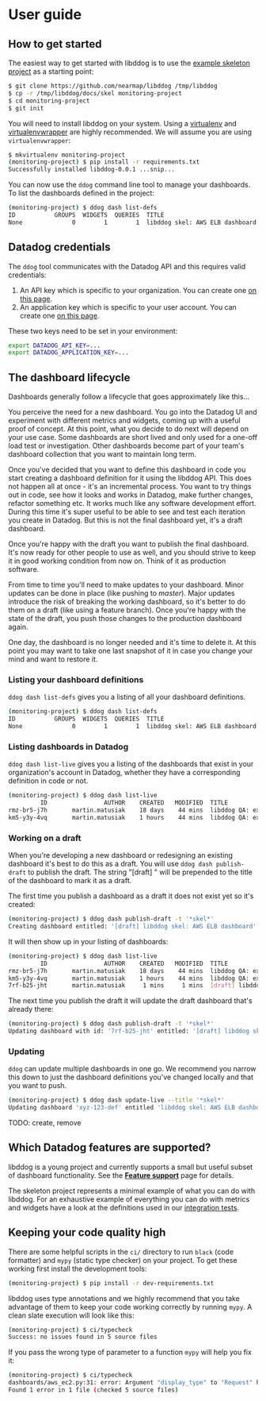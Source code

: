 # User guide



## How to get started

The easiest way to get started with libddog is to use the [example skeleton project](skel) as a starting point:

```bash
$ git clone https://github.com/nearmap/libddog /tmp/libddog
$ cp -r /tmp/libddog/docs/skel monitoring-project
$ cd monitoring-project
$ git init
```

You will need to install libddog on your system. Using a [virtualenv](https://virtualenv.pypa.io/en/latest/) and [virtualenvwrapper](https://virtualenvwrapper.readthedocs.io/en/latest/) are highly recommended. We will assume you are using `virtualenvwrapper`:

```bash
$ mkvirtualenv monitoring-project
(monitoring-project) $ pip install -r requirements.txt 
Successfully installed libddog-0.0.1 ...snip...
```

You can now use the `ddog` command line tool to manage your dashboards. To list the dashboards defined in the project:

```bash
(monitoring-project) $ ddog dash list-defs
ID           GROUPS  WIDGETS  QUERIES  TITLE
None              0        1        1  libddog skel: AWS ELB dashboard
```



## Datadog credentials

The `ddog` tool communicates with the Datadog API and this requires valid credentials:
1) An API key which is specific to your organization. You can create one [on this page](https://app.datadoghq.com/account/settings#api).
2) An application key which is specific to your user account. You can create one [on this page](https://app.datadoghq.com/access/application-keys).

These two keys need to be set in your environment:

```bash
export DATADOG_API_KEY=...
export DATADOG_APPLICATION_KEY=...
```



## The dashboard lifecycle

Dashboards generally follow a lifecycle that goes approximately like this...

You perceive the need for a new dashboard. You go into the Datadog UI and experiment with different metrics and widgets, coming up with a useful proof of concept. At this point, what you decide to do next will depend on your use case. Some dashboards are short lived and only used for a one-off load test or investigation. Other dashboards become part of your team's dashboard collection that you want to maintain long term.

Once you've decided that you want to define this dashboard in code you start creating a dashboard definition for it using the libddog API. This does not happen all at once - it's an incremental process. You want to try things out in code, see how it looks and works in Datadog, make further changes, refactor something etc. It works much like any software development effort. During this time it's super useful to be able to see and test each iteration you create in Datadog. But this is not the final dashboard yet, it's a draft dashboard.

Once you're happy with the draft you want to publish the final dashboard. It's now ready for other people to use as well, and you should strive to keep it in good working condition from now on. Think of it as production software.

From time to time you'll need to make updates to your dashboard. Minor updates can be done in place (like pushing to *master*). Major updates introduce the risk of breaking the working dashboard, so it's better to do them on a draft (like using a feature branch). Once you're happy with the state of the draft, you push those changes to the production dashboard again.

One day, the dashboard is no longer needed and it's time to delete it. At this point you may want to take one last snapshot of it in case you change your mind and want to restore it.


### Listing your dashboard definitions

`ddog dash list-defs` gives you a listing of all your dashboard definitions.

```bash
(monitoring-project) $ ddog dash list-defs
ID           GROUPS  WIDGETS  QUERIES  TITLE
None              0        1        1  libddog skel: AWS ELB dashboard
```


### Listing dashboards in Datadog

`ddog dash list-live` gives you a listing of the dashboards that exist in your organization's account in Datadog, whether they have a corresponding definition in code or not.

```bash
(monitoring-project) $ ddog dash list-live
         ID                AUTHOR    CREATED   MODIFIED  TITLE
rmz-br5-j7h       martin.matusiak    18 days    44 mins  libddog QA: exercise metrics queries
km5-y3y-4vq       martin.matusiak    1 hours    44 mins  libddog QA: exercise widgets
```


### Working on a draft

When you're developing a new dashboard or redesigning an existing dashboard it's best to do this as a draft. You will use `ddog dash publish-draft` to publish the draft. The string "[draft] " will be prepended to the title of the dashboard to mark it as a draft.

The first time you publish a dashboard as a draft it does not exist yet so it's created:

```bash
(monitoring-project) $ ddog dash publish-draft -t '*skel*'
Creating dashboard entitled: '[draft] libddog skel: AWS ELB dashboard'... created with id: '7rf-b25-jht'
```

It will then show up in your listing of dashboards:

```bash
(monitoring-project) $ ddog dash list-live
         ID                AUTHOR    CREATED   MODIFIED  TITLE
rmz-br5-j7h       martin.matusiak    18 days    44 mins  libddog QA: exercise metrics queries
km5-y3y-4vq       martin.matusiak    1 hours    44 mins  libddog QA: exercise widgets
7rf-b25-jht       martin.matusiak     1 mins     1 mins  [draft] libddog skel: AWS ELB dashboard
```

The next time you publish the draft it will update the draft dashboard that's already there:

```bash
(monitoring-project) $ ddog dash publish-draft -t '*skel*'
Updating dashboard with id: '7rf-b25-jht' entitled: '[draft] libddog skel: AWS ELB dashboard'... done
```






### Updating

`ddog` can update multiple dashboards in one go. We recommend you narrow this down to just the dashboard definitions you've changed locally and that you want to push.

```bash
(monitoring-project) $ ddog dash update-live --title '*skel*'
Updating dashboard 'xyz-123-def' entitled 'libddog skel: AWS ELB dashboard'
```

TODO: create, remove



## Which Datadog features are supported?

libddog is a young project and currently supports a small but useful subset of dashboard functionality. See the **[Feature support](FEATURE_SUPPORT.md)** page for details.

The skeleton project represents a minimal example of what you can do with libddog. For an exhaustive example of everything you can do with metrics and widgets have a look at the definitions used in our [integration tests](../testdata).



## Keeping your code quality high

There are some helpful scripts in the `ci/` directory to run `black` (code formatter) and `mypy` (static type checker) on your project. To get these working first install the development tools:

```bash
(monitoring-project) $ pip install -r dev-requirements.txt 
```

libddog uses type annotations and we highly recommend that you take advantage of them to keep your code working correctly by running `mypy`. A clean slate execution will look like this:

```bash
(monitoring-project) $ ci/typecheck 
Success: no issues found in 5 source files
```

If you pass the wrong type of parameter to a function `mypy` will help you fix it:

```bash
(monitoring-project) $ ci/typecheck 
dashboards/aws_ec2.py:31: error: Argument "display_type" to "Request" has incompatible type "LineWidth"; expected "DisplayType"
Found 1 error in 1 file (checked 5 source files)
```